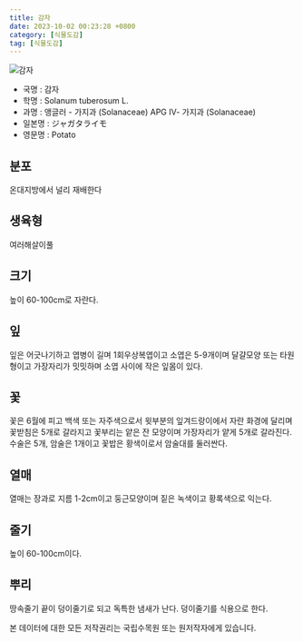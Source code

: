 ```yaml
---
title: 감자
date: 2023-10-02 00:23:28 +0800
category: [식물도감]
tag: [식물도감]
---
```




![감자](/fileUpload/plants/basic/Solanaceae/Solanum/7869/1_th2.JPG)
- 국명 : 감자
- 학명 : Solanum tuberosum L.
- 과명 : 앵글러 - 가지과 (Solanaceae) APG Ⅳ- 가지과 (Solanaceae)
- 일본명 : ジャガタライモ
- 영문명 : Potato


## 분포
온대지방에서 널리 재배한다
## 생육형
여러해살이풀
## 크기
높이 60-100cm로 자란다.
## 잎
잎은 어긋나기하고 엽병이 길며 1회우상복엽이고 소엽은 5-9개이며 달걀모양 또는 타원형이고 가장자리가 밋밋하며 소엽 사이에 작은 잎몸이 있다.
## 꽃
꽃은 6월에 피고 백색 또는 자주색으로서 윗부분의 잎겨드랑이에서 자란 화경에 달리며 꽃받침은 5개로 갈라지고 꽃부리는 얕은 잔 모양이며 가장자리가 얕게 5개로 갈라진다. 수술은 5개, 암술은 1개이고 꽃밥은 황색이로서 암술대를 둘러싼다.
## 열매
열매는 장과로 지름 1-2cm이고 둥근모양이며 짙은 녹색이고 황록색으로 익는다.
## 줄기
높이 60-100cm이다.
## 뿌리
땅속줄기 끝이 덩이줄기로 되고 독특한 냄새가 난다. 덩이줄기를 식용으로 한다.






본 데이터에 대한 모든 저작권리는 국립수목원 또는 원저작자에게 있습니다.
